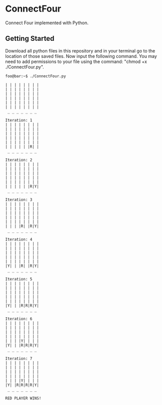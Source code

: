 # ConnectFour

Connect Four implemented with Python.

## Getting Started

Download all python files in this repository and in your terminal go to the location of those saved files. 
Now input the following command. You may need to add permissions to your file using the command: "chmod +x ./ConnectFour.py".

```console
foo@bar:~$ ./ConnectFour.py

| | | | | | | |
| | | | | | | |
| | | | | | | |
| | | | | | | |
| | | | | | | |
| | | | | | | |
 _ _ _ _ _ _ _

Iteration: 1
| | | | | | | |
| | | | | | | |
| | | | | | | |
| | | | | | | |
| | | | | | | |
| | | | | |R| |
 _ _ _ _ _ _ _

Iteration: 2
| | | | | | | |
| | | | | | | |
| | | | | | | |
| | | | | | | |
| | | | | | | |
| | | | | |R|Y|
 _ _ _ _ _ _ _

Iteration: 3
| | | | | | | |
| | | | | | | |
| | | | | | | |
| | | | | | | |
| | | | | | | |
| | | |R| |R|Y|
 _ _ _ _ _ _ _

Iteration: 4
| | | | | | | |
| | | | | | | |
| | | | | | | |
| | | | | | | |
| | | | | | | |
|Y| | |R| |R|Y|
 _ _ _ _ _ _ _

Iteration: 5
| | | | | | | |
| | | | | | | |
| | | | | | | |
| | | | | | | |
| | | | | | | |
|Y| | |R|R|R|Y|
 _ _ _ _ _ _ _

Iteration: 6
| | | | | | | |
| | | | | | | |
| | | | | | | |
| | | | | | | |
| | | |Y| | | |
|Y| | |R|R|R|Y|
 _ _ _ _ _ _ _

Iteration: 7
| | | | | | | |
| | | | | | | |
| | | | | | | |
| | | | | | | |
| | | |Y| | | |
|Y| |R|R|R|R|Y|
 _ _ _ _ _ _ _

RED PLAYER WINS!
```

